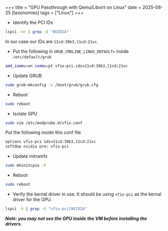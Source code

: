 +++
title = "GPU Passthrough with Qemu/Libvirt on Linux"
date = 2025-08-25
[taxonomies]
tags = ["Linux"]
+++
- Identify the PCI IDs
```sh
lspci -nn | grep -E "NVIDIA"
```

In our case our IDs are `11cd:39b3,11cd:21vc`.

- Put the following in `GRUB_CMDLINE_LINUX_DEFAULT=` inside `/etc/default/grub`
```sh
amd_iommu=on iommu=pt vfio-pci.ids=11cd:39b3,11cd:21vc
```

- Update GRUB
```sh
sudo grub-mkconfig -o /boot/grub/grub.cfg
```

- Reboot
```sh
sudo reboot
```

- Isolate GPU
```sh
sudo vim /etc/modprobe.d/vfio.conf
```

Put the following inside this conf file
```sh
options vfio-pci ids=11cd:39b3,11cd:21vc
softdep nvidia pre: vfio-pci
```

- Update initramfs
```sh
sudo mkinitcpio -P
```

- Reboot
```sh
sudo reboot
```

- Verify the kernal driver in use. It should be using `vfio-pci` as the kernal driver for the GPU.
```sh
lspci -k | grep -E "vfio-pci|NVIDIA"
```

***Note: you may not see the GPU inside the VM before installing the drivers.***